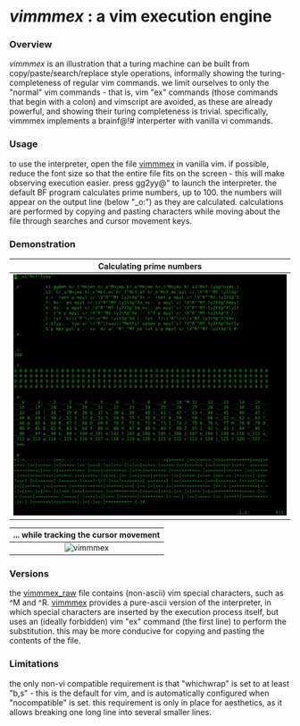 # _vimmmex_ : a vim execution engine

### Overview

_vimmmex_ is an illustration that a turing machine can be built from 
copy/paste/search/replace style operations, informally showing the
turing-completeness of regular vim commands.  we limit ourselves to only the
"normal" vim commands - that is, vim "ex" commands (those commands that begin
with a colon) and vimscript are avoided, as these are already powerful, and
showing their turing completeness is trivial.  specifically, vimmmex implements
a brainf@!# interperter with vanilla vi commands.

### Usage

to use the interpreter, open the file [vimmmex](vimmmex) in vanilla vim.  if
possible, reduce the font size so that the entire file fits on the screen - this
will make observing execution easier.  press gg2yy@" to launch the interpreter.
the default BF program calculates prime numbers, up to 100.  the numbers will
appear on the output line (below "_o:") as they are calculated.  calculations
are performed by copying and pasting characters while moving about the file
through searches and cursor movement keys.

### Demonstration

| Calculating prime numbers               |
|:---------------------------------------:|
| ![vimmmex](examples/vimmmex.gif)        |

| ... while tracking the cursor movement  |
|:---------------------------------------:|
| ![vimmmex](examples/vimmmex_cursor.gif) |

### Versions

the [vimmmex_raw](vimmmex_raw) file contains (non-ascii) vim special characters,
such as ^M and ^R.  [vimmmex](vimmmex) provides a pure-ascii version of the
interpreter, in which special characters are inserted by the execution process
itself, but uses an (ideally forbidden) vim "ex" command (the first line) to
perform the substitution.  this may be more conducive for copying and pasting
the contents of the file.

### Limitations

the only non-vi compatible requirement is that "whichwrap" is set to at least
"b,s" - this is the default for vim, and is automatically configured when
"nocompatible" is set.  this requirement is only in place for aesthetics, as it
allows breaking one long line into several smaller lines.

